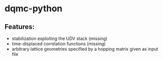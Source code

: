 # dqmc-python

Features:
---------
- stabilization exploiting the UDV stack (missing)
- time-displaced correlation functions (missing)
- arbitrary lattice geometries specified by a hopping matrix given as input file

